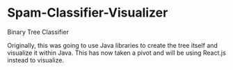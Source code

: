 # Spam-Classifier-Visualizer
Binary Tree Classifier

Originally, this was going to use Java libraries to create the tree itself and visualize it within Java. 
This has now taken a pivot and will be using React.js instead to visualize. 




